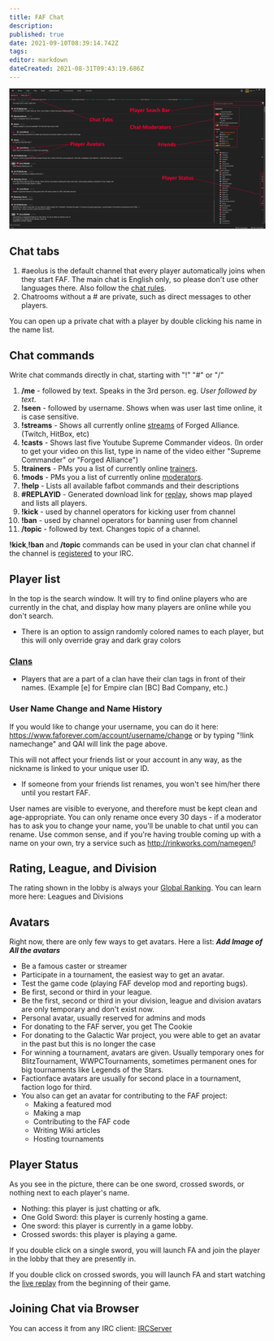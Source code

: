 ```yaml
---
title: FAF Chat
description: 
published: true
date: 2021-09-10T08:39:14.742Z
tags: 
editor: markdown
dateCreated: 2021-08-31T09:43:19.686Z
---
```


![chat-tab2.png](/chat-tab2.png)
## Chat tabs
1.  #aeolus is the default channel that every player automatically joins when they start FAF. The main chat is English only, so please don't use other languages there. Also follow the [chat rules](https://faforever.com/rules). 
2.  Chatrooms without a # are private, such as direct messages to other players.

You can open up a private chat with a player by double clicking his name in the name list.
## Chat commands
Write chat commands directly in chat, starting with "!" "#" or "/"

1.  **/me** - followed by text. Speaks in the 3rd person. eg. *User followed by text*.
2.  **!seen** - followed by username. Shows when was user last time online, it is case sensitive.
3.  **!streams** - Shows all currently online [streams](/Casts&Livestreams ) of Forged Alliance. (Twitch, HitBox, etc)
4.  **!casts** - Shows last five Youtube Supreme Commander videos. (In order to get your video on this list, type in name of the video either "Supreme Commander" or "Forged Alliance")
5.  **!trainers** - PMs you a list of currently online [trainers](/User-Groups#trainers).
6.  **!mods** - PMs you a list of currently online [moderators](/User-Groups#faf-moderators).
7.  **!help** - Lists all available fafbot commands and their descriptions
8.  **#REPLAYID** - Generated download link for [replay](/Replay-Vault-&-Live-Games), shows map played and lists all players.
9.  **!kick** - used by channel operators for kicking user from channel
10. **!ban** - used by channel operators for banning user from channel
11. **/topic** - followed by text. Changes topic of a channel.

**!kick**,**!ban** and **/topic** commands can be used in your clan chat channel if the channel is [registered](/IRC-server) to your IRC.

## Player list
In the top is the search window. It will try to find online players who are currently in the chat, and display how many players are online while you don't search.
-   There is an option to assign randomly colored names to each player, but this will only override gray and dark gray colors

### [Clans](/Clans)
-   Players that are a part of a clan have their clan tags in front of their names. (Example \[e\] for Empire clan \[BC\] Bad Company, etc.)

### User Name Change and Name History
If you would like to change your username, you can do it here: <https://www.faforever.com/account/username/change> or by typing "!link namechange" and QAI will link the page above.

This will not affect your friends list or your account in any way, as the nickname is linked to your unique user ID.

-   If someone from your friends list renames, you won't see him/her there until you restart FAF.

User names are visible to everyone, and therefore must be kept clean and age-appropriate. You can only rename once every 30 days - if a moderator has to ask you to change your name, you'll be unable to chat until you can rename. Use common sense, and if you're having trouble coming up with a name on your own, try a service such as <http://rinkworks.com/namegen/>!

## Rating, League, and Division
The rating shown in the lobby is always your [Global Ranking](/Global-Ranking). You can learn more here: Leagues and Divisions

## Avatars
Right now, there are only few ways to get avatars. Here a list:
***Add Image of All the avatars***
- Be a famous caster or streamer 
- Participate in a tournament, the easiest way to get an avatar.
- Test the game code (playing FAF develop mod and reporting bugs).
- Be first, second or third in your league.
- Be the first, second or third in your division, league and division avatars are only temporary and don't exist now.
- Personal avatar, usually reserved for admins and mods
- For donating to the FAF server, you get The Cookie
- For donating to the Galactic War project, you were able to get an avatar in the past but this is no longer the case
- For winning a tournament, avatars are given. Usually temporary ones for BlitzTournament, WWPCTournaments, sometimes permanent ones for big tournaments like Legends of the Stars.
- Factionface avatars are usually for second place in a tournament, faction logo for third.
- You also can get an avatar for contributing to the FAF project:
	- Making a featured mod 
	- Making a map
	- Contributing to the FAF code 
	- Writing Wiki articles 
	- Hosting tournaments
## Player Status
As you see in the picture, there can be one sword, crossed swords, or nothing next to each player's name.
- Nothing: this player is just chatting or afk.
- One Gold Sword: this player is currenly hosting a game.
- One sword: this player is currently in a game lobby.
- Crossed swords: this player is playing a game.

If you double click on a single sword, you will launch FA and join the player in the lobby that they are presently in.

If you double click on crossed swords, you will launch FA and start watching the [live replay](/LiveReplay-server-and-replays) from the beginning of their game.

## Joining Chat via Browser
You can access it from any IRC client: [IRCServer](/IRC-server)